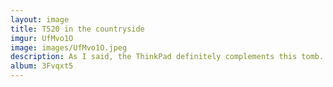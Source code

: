 ```yaml
---
layout: image
title: T520 in the countryside
imgur: UfMvo1O
image: images/UfMvo1O.jpeg
description: As I said, the ThinkPad definitely complements this tomb. Its powerful LED ThinkLight illuminates the surrounding area well, perfect for writing some free and open source software to automate some pre&#8208;burial tasks. As you can see, I have laid the ThinkPad on a used Sainsbury's plastic bag to avoid any damage to the floor from the carefully designed grippy feet of its 94Wh extended slice battery.
album: 3Fvqxt5
---
```


